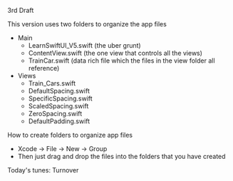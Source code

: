 3rd Draft

This version uses two folders to organize the app files

* Main
  * LearnSwiftUI_V5.swift (the uber grunt)
  * ContentView.swift (the one view that controls all the views)
  * TrainCar.swift (data rich file which the files in the view folder all reference)
* Views
  * Train_Cars.swift
  * DefaultSpacing.swift
  * SpecificSpacing.swift
  * ScaledSpacing.swift
  * ZeroSpacing.swift
  * DefaultPadding.swift

How to create folders to organize app files

* Xcode -> File -> New -> Group 
* Then just drag and drop the files into the folders that you have created

Today's tunes: Turnover
